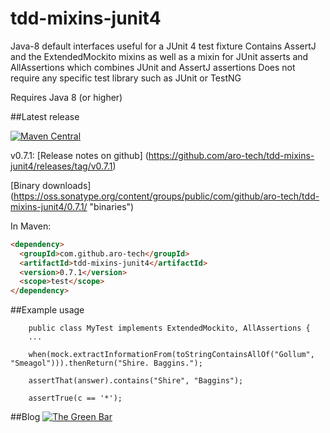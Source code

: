 # tdd-mixins-junit4
Java-8 default interfaces useful for a JUnit 4 test fixture
Contains AssertJ and the ExtendedMockito mixins as well as a mixin for JUnit asserts and AllAssertions which combines JUnit and AssertJ assertions
Does not require any specific test library such as JUnit or TestNG

Requires Java 8 (or higher)


##Latest release

[![Maven Central](https://maven-badges.herokuapp.com/maven-central/com.github.aro-tech/tdd-mixins-junit4/badge.svg)](http://search.maven.org/#artifactdetails|com.github.aro-tech|tdd-mixins-junit4|0.7.1|jar)

v0.7.1: [Release notes on github] (https://github.com/aro-tech/tdd-mixins-junit4/releases/tag/v0.7.1)

[Binary downloads] (https://oss.sonatype.org/content/groups/public/com/github/aro-tech/tdd-mixins-junit4/0.7.1/ "binaries")

In Maven:

```html
<dependency>
  <groupId>com.github.aro-tech</groupId>
  <artifactId>tdd-mixins-junit4</artifactId>
  <version>0.7.1</version>
  <scope>test</scope>
</dependency>
```

##Example usage 
```
	public class MyTest implements ExtendedMockito, AllAssertions { 
	...
```	

```
	when(mock.extractInformationFrom(toStringContainsAllOf("Gollum", "Smeagol"))).thenReturn("Shire. Baggins.");
```

```
	assertThat(answer).contains("Shire", "Baggins");
```
	
```
	assertTrue(c == '*');
```		
 
##Blog
[![The Green Bar](https://img.shields.io/badge/My_Blog:-The_Green_Bar-brightgreen.svg)](https://thegreenbar.wordpress.com/)
